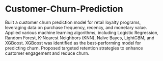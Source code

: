 # Customer-Churn-Prediction
Built a customer churn prediction model for retail loyalty programs, leveraging data on purchase frequency, recency, and monetary value.
Applied various machine learning algorithms, including Logistic Regression, Random Forest, K-Nearest Neighbors (KNN), Naïve Bayes, LightGBM, and XGBoost.
XGBoost was identified as the best-performing model for predicting churn.
Proposed targeted retention strategies to enhance customer engagement and reduce churn.
